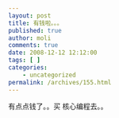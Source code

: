 ```yaml
---
layout: post
title: 有钱啦。。。
published: true
author: moli
comments: true
date: 2008-12-12 12:12:00
tags: [ ]
categories:
    - uncategorized
permalink: /archives/155.html
---
```

有点点钱了。。买 核心编程去。。